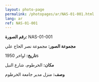 ```yaml
---
layout: photo-page
permalink: /photopages/ar/NAS-01-001.html
lang: ar
ref: NAS-01-001
---
```


**رقم الصورة:** NAS-01-001

**مجموعة الصور:** مجموعة نصر الحاج علي

**تاريخ:** اواخر 1950s

**مكان:** الخرطوم، شارع النيل

**وصف:** منزل مدير جامعة الخرطوم

